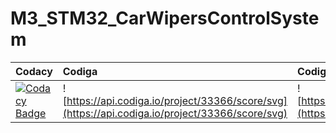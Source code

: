 # M3_STM32_CarWipersControlSystem

| Codacy | Codiga    | Codiga |  
| :----- | :-------- | :----- | 
|  [![Codacy Badge](https://app.codacy.com/project/badge/Grade/315680a4cac6462d913be0f09d35c28d)](https://www.codacy.com/gh/preeti870/M3_STM32_CarWipersControlSystem/dashboard?utm_source=github.com&amp;utm_medium=referral&amp;utm_content=preeti870/M3_STM32_CarWipersControlSystem&amp;utm_campaign=Badge_Grade) | ![https://api.codiga.io/project/33366/score/svg](https://api.codiga.io/project/33366/score/svg) | ![https://api.codiga.io/project/33366/status/svg](https://api.codiga.io/project/33366/status/svg) | [![Build-Linux](https://github.com/preeti870/M3_STM32_CarWipersControlSystem/actions/workflows/Buil%20on%20Linux.yml/badge.svg)](https://github.com/preeti870/M3_STM32_CarWipersControlSystem/actions/workflows/Buil%20on%20Linux.yml) | [![Cppcheck Analysis]


